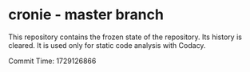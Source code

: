 # cronie - master branch

This repository contains the frozen state of the repository.
Its history is cleared. It is used only for static code
analysis with Codacy.

Commit Time: 1729126866